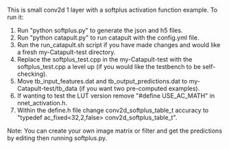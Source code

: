 This is small conv2d 1 layer with a softplus activation function example. To run it:
1. Run "python softplus.py" to generate the json and h5 files.
2. Run "python catapult.py" to run catapult with the config.yml file.
3. Run the run_catapult.sh script if you have made changes and would like a fresh my-Catapult-test directory.
4. Replace the softplus_test.cpp in the my-Catapult-test with the softplus_test.cpp a level up (if you would like the testbench to be self-checking).
5. Move tb_input_features.dat and tb_output_predictions.dat to my-Catapult-test/tb_data (if you want two pre-computed examples).
6. If wanting to test the LUT version remove "#define USE_AC_MATH" in nnet_activation.h.
7. Within the define.h file change conv2d_softplus_table_t accuracy to "typedef ac_fixed<32,2,false> conv2d_softplus_table_t".

Note: You can create your own image matrix or filter and get the predictions by editing then running softplus.py. 
